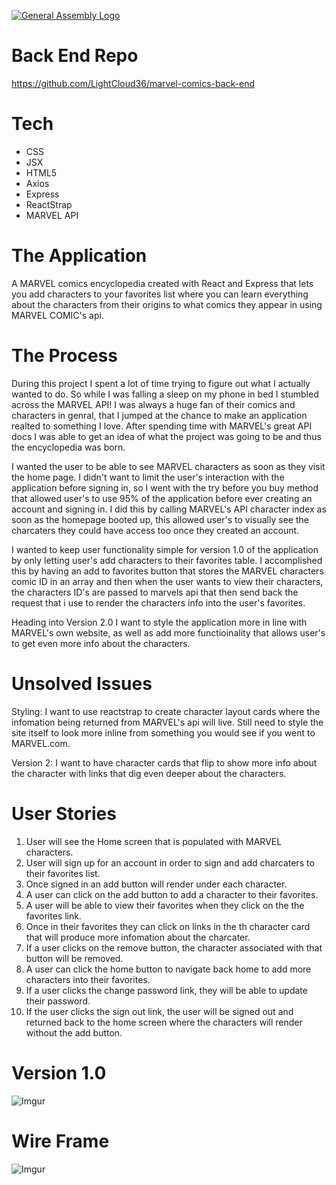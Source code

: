 [![General Assembly Logo](https://camo.githubusercontent.com/1a91b05b8f4d44b5bbfb83abac2b0996d8e26c92/687474703a2f2f692e696d6775722e636f6d2f6b6538555354712e706e67)](https://generalassemb.ly/education/web-development-immersive)

# Back End Repo
https://github.com/LightCloud36/marvel-comics-back-end
# Tech

* CSS
* JSX
* HTML5
* Axios
* Express
* ReactStrap
* MARVEL API




# The Application
A MARVEL comics encyclopedia created with React and Express that lets you add characters to your favorites list where you can learn everything about the characters from their origins to what comics they appear in using MARVEL COMIC's api.


# The Process
During this project I spent a lot of time trying to figure out what I actually wanted to do. So while I was falling a sleep on my phone in bed I stumbled across the MARVEL API! I was always a huge fan of their comics and characters in genral, that I jumped at the chance to make an application realted to something I love. After spending time with MARVEL's great API docs I was able to get an idea of what the project was going to be and thus the encyclopedia was born.


I wanted the user to be able to see MARVEL characters as soon as they visit the home page. I didn't want to limit the user's interaction with the application before signing in, so I went with the try before you buy method that allowed user's to use 95% of the application before ever creating an account and signing in. I did this by calling MARVEL's API character index as soon as the homepage booted up, this allowed user's to visually see the charcaters they could have access too once they created an account.


I wanted to keep user functionality simple for version 1.0 of the application by only letting user's add characters to their favorites table. I accomplished this by having an add to favorites button that stores the MARVEL characters comic ID in an array and then when the user wants to view their characters, the characters ID's are passed to marvels api that then send back the request that i use to render the characters info into the user's favorites.

Heading into Version 2.0 I want to style the application more in line with MARVEL's own website, as well as add more functioinality that allows user's to get even more info about the characters.


# Unsolved Issues
Styling: I want to use reactstrap to create character layout cards where the infomation being returned from MARVEL's api will live. Still need to style the site itself to look more inline from something you would see if you went to MARVEL.com.


Version 2: I want to have character cards that flip to show more info about the character with links that dig even deeper about the characters.

# User Stories
1. User will see the Home screen that is populated with MARVEL characters.
2. User will sign up for an account in order to sign and add charcaters to their favorites list.
3. Once signed in an add button will render under each character.
4. A user can click on the add button to add a character to their favorites.
5. A user will be able to view their favorites when they click on the the favorites link.
6. Once in their favorites they can click on links in the th character card that will produce more infomation about the charcater.
7. If a user clicks on the remove button, the character associated with that button will be removed.
8. A user can click the home button to navigate back home to add more characters into their favorites.
9. If a user clicks the change password link, they will be able to update their password.
10. If the user clicks the sign out link, the user will be signed out and returned back to the home screen where the characters will render without the add button.

# Version 1.0
![Imgur](https://imgur.com/Gt1xsFe.png)

# Wire Frame
![Imgur](https://imgur.com/Qj5ORnx.jpg)
